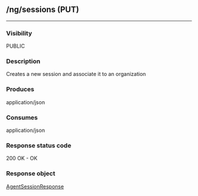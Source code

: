 ## /ng/sessions (PUT)
---
### Visibility
PUBLIC
### Description
Creates a new session and associate it to an organization
### Produces
application/json
### Consumes
application/json
### Response status code
200 OK - OK
### Response object
[AgentSessionResponse](<../../objects/AgentSessionResponse.md>)

